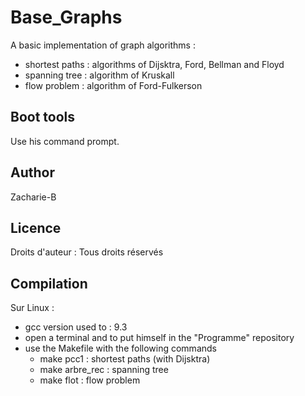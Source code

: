 # Base_Graphs
A basic implementation of graph algorithms :
- shortest paths : algorithms of Dijsktra, Ford, Bellman and Floyd
- spanning tree : algorithm of Kruskall
- flow problem : algorithm of Ford-Fulkerson

## Boot tools
Use his command prompt.

## Author
Zacharie-B

## Licence
Droits d'auteur : Tous droits réservés

## Compilation
Sur Linux :
- gcc version used to : 9.3
- open a terminal and to put himself in the "Programme" repository
- use the Makefile with the following commands
  - make pcc1 : shortest paths (with Dijsktra)
  - make arbre_rec : spanning tree
  - make flot : flow problem
